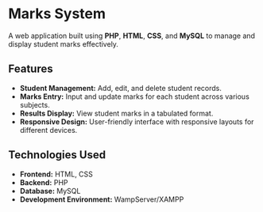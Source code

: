 # Marks System

A web application built using **PHP**, **HTML**, **CSS**, and **MySQL** to manage and display student marks effectively.

## Features
- **Student Management:** Add, edit, and delete student records.
- **Marks Entry:** Input and update marks for each student across various subjects.
- **Results Display:** View student marks in a tabulated format.
- **Responsive Design:** User-friendly interface with responsive layouts for different devices.

## Technologies Used
- **Frontend:** HTML, CSS
- **Backend:** PHP
- **Database:** MySQL
- **Development Environment:** WampServer/XAMPP

